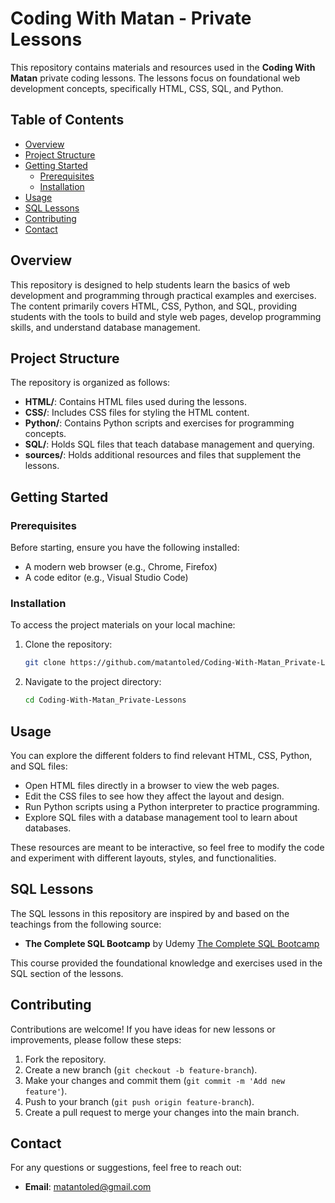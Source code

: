 # Coding With Matan - Private Lessons

This repository contains materials and resources used in the **Coding With Matan** private coding lessons. The lessons focus on foundational web development concepts, specifically HTML, CSS, SQL, and Python.

## Table of Contents

- [Overview](#overview)
- [Project Structure](#project-structure)
- [Getting Started](#getting-started)
  - [Prerequisites](#prerequisites)
  - [Installation](#installation)
- [Usage](#usage)
- [SQL Lessons](#sql-lessons)
- [Contributing](#contributing)
- [Contact](#contact)


## Overview

This repository is designed to help students learn the basics of web development and programming through practical examples and exercises. The content primarily covers HTML, CSS, Python, and SQL, providing students with the tools to build and style web pages, develop programming skills, and understand database management.


## Project Structure

The repository is organized as follows:

- **HTML/**: Contains HTML files used during the lessons.
- **CSS/**: Includes CSS files for styling the HTML content.
- **Python/**: Contains Python scripts and exercises for programming concepts.
- **SQL/**: Holds SQL files that teach database management and querying.
- **sources/**: Holds additional resources and files that supplement the lessons.

## Getting Started

### Prerequisites

Before starting, ensure you have the following installed:

- A modern web browser (e.g., Chrome, Firefox)
- A code editor (e.g., Visual Studio Code)

### Installation

To access the project materials on your local machine:

1. Clone the repository:

    ```bash
    git clone https://github.com/matantoled/Coding-With-Matan_Private-Lessons.git
    ```

2. Navigate to the project directory:

    ```bash
    cd Coding-With-Matan_Private-Lessons
    ```

## Usage

You can explore the different folders to find relevant HTML, CSS, Python, and SQL files:

- Open HTML files directly in a browser to view the web pages.
- Edit the CSS files to see how they affect the layout and design.
- Run Python scripts using a Python interpreter to practice programming.
- Explore SQL files with a database management tool to learn about databases.

These resources are meant to be interactive, so feel free to modify the code and experiment with different layouts, styles, and functionalities.

## SQL Lessons

The SQL lessons in this repository are inspired by and based on the teachings from the following source:

- **The Complete SQL Bootcamp** by Udemy [The Complete SQL Bootcamp](https://www.udemy.com/course/the-complete-sql-bootcamp/?couponCode=SKILLS4SALEB)

This course provided the foundational knowledge and exercises used in the SQL section of the lessons.

## Contributing

Contributions are welcome! If you have ideas for new lessons or improvements, please follow these steps:

1. Fork the repository.
2. Create a new branch (`git checkout -b feature-branch`).
3. Make your changes and commit them (`git commit -m 'Add new feature'`).
4. Push to your branch (`git push origin feature-branch`).
5. Create a pull request to merge your changes into the main branch.

## Contact

For any questions or suggestions, feel free to reach out:

- **Email**: [matantoled@gmail.com](mailto:matantoled@gmail.com)

